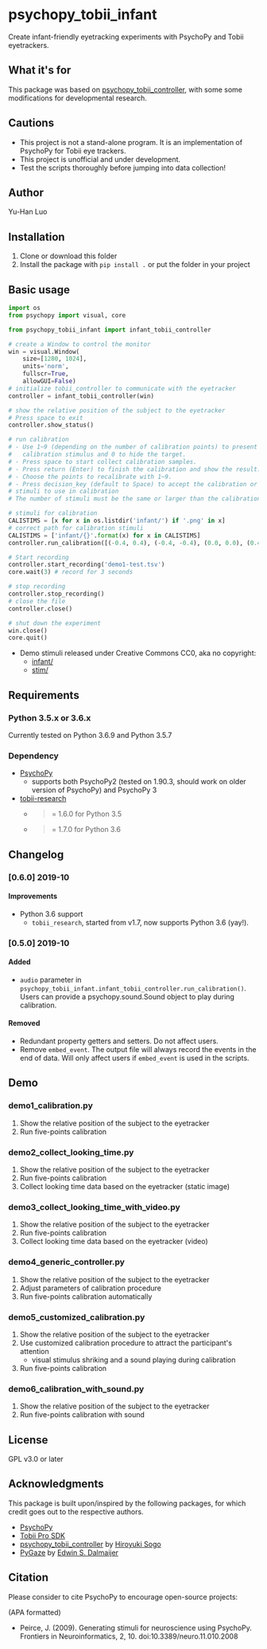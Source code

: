 # psychopy_tobii_infant

Create infant-friendly eyetracking experiments with PsychoPy and Tobii eyetrackers.

## What it's for

This package was based on [psychopy_tobii_controller](https://github.com/hsogo/psychopy_tobii_controller), with some some modifications for developmental research.

## Cautions

- This project is not a stand-alone program. It is an implementation of PsychoPy for Tobii eye trackers.
- This project is unofficial and under development.
- Test the scripts thoroughly before jumping into data collection!

## Author

Yu-Han Luo

## Installation

1. Clone or download this folder
2. Install the package with `pip install .` or put the folder in your project

## Basic usage

```python
import os
from psychopy import visual, core

from psychopy_tobii_infant import infant_tobii_controller

# create a Window to control the monitor
win = visual.Window(
    size=[1280, 1024],
    units='norm',
    fullscr=True,
    allowGUI=False)
# initialize tobii_controller to communicate with the eyetracker
controller = infant_tobii_controller(win)

# show the relative position of the subject to the eyetracker
# Press space to exit
controller.show_status()

# run calibration
# - Use 1~9 (depending on the number of calibration points) to present
#   calibration stimulus and 0 to hide the target.
# - Press space to start collect calibration samples.
# - Press return (Enter) to finish the calibration and show the result.
# - Choose the points to recalibrate with 1~9.
# - Press decision_key (default to Space) to accept the calibration or recalibrate.
# stimuli to use in calibration
# The number of stimuli must be the same or larger than the calibration points.

# stimuli for calibration
CALISTIMS = [x for x in os.listdir('infant/') if '.png' in x]
# correct path for calibration stimuli
CALISTIMS = ['infant/{}'.format(x) for x in CALISTIMS]
controller.run_calibration([(-0.4, 0.4), (-0.4, -0.4), (0.0, 0.0), (0.4, 0.4), (0.4, -0.4)], CALISTIMS)

# Start recording
controller.start_recording('demo1-test.tsv')
core.wait(3) # record for 3 seconds

# stop recording
controller.stop_recording()
# close the file
controller.close()

# shut down the experiment
win.close()
core.quit()
```

+ Demo stimuli released under Creative Commons CC0, aka no copyright:
  + [infant/](https://bit.ly/2BnAGwG)
  + [stim/](https://bit.ly/2SQAOf9)

## Requirements

### Python 3.5.x or 3.6.x

Currently tested on Python 3.6.9 and Python 3.5.7

### Dependency

- [PsychoPy](http://www.psychopy.org/)
  - supports both PsychoPy2 (tested on 1.90.3, should work on older version of PsychoPy) and PsychoPy 3
- [tobii-research](https://pypi.python.org/pypi/tobii-research)
  - >= 1.6.0 for Python 3.5
  - >= 1.7.0 for Python 3.6

## Changelog

### [0.6.0] 2019-10

#### Improvements

+ Python 3.6 support
  + `tobii_research`, started from v1.7, now supports Python 3.6 (yay!).

### [0.5.0] 2019-10

#### Added

- `audio` parameter in `psychopy_tobii_infant.infant_tobii_controller.run_calibration()`. Users can provide a psychopy.sound.Sound object to play during calibration.

#### Removed

- Redundant property getters and setters. Do not affect users.
- Remove `embed_event`. The output file will always record the events in the end of data. Will only affect users if `embed_event` is used in the scripts.

## Demo

### demo1_calibration.py

1. Show the relative position of the subject to the eyetracker
2. Run five-points calibration

### demo2_collect_looking_time.py

1. Show the relative position of the subject to the eyetracker
2. Run five-points calibration
3. Collect looking time data based on the eyetracker (static image)

### demo3_collect_looking_time_with_video.py

1. Show the relative position of the subject to the eyetracker
2. Run five-points calibration
3. Collect looking time data based on the eyetracker (video)

### demo4_generic_controller.py

1. Show the relative position of the subject to the eyetracker
2. Adjust parameters of calibration procedure
3. Run five-points calibration automatically

### demo5_customized_calibration.py

1. Show the relative position of the subject to the eyetracker
2. Use customized calibration procedure to attract the participant's attention
   - visual stimulus shriking and a sound playing during calibration
3. Run five-points calibration

### demo6_calibration_with_sound.py

1. Show the relative position of the subject to the eyetracker
2. Run five-points calibration with sound

## License

GPL v3.0 or later

## Acknowledgments

This package is built upon/inspired by the following packages, for which credit goes out to the respective authors.

- [PsychoPy](http://www.psychopy.org/)
- [Tobii Pro SDK](https://www.tobiipro.com/product-listing/tobii-pro-sdk/)
- [psychopy_tobii_controller](https://github.com/hsogo/psychopy_tobii_controller) by [Hiroyuki Sogo](https://github.com/hsogo)
- [PyGaze](http://www.pygaze.org/) by [Edwin S. Dalmaijer](https://github.com/esdalmaijer)

## Citation

Please consider to cite PsychoPy to encourage open-source projects:

(APA formatted)
- Peirce, J. (2009). Generating stimuli for neuroscience using PsychoPy. Frontiers in Neuroinformatics, 2, 10. doi:10.3389/neuro.11.010.2008
